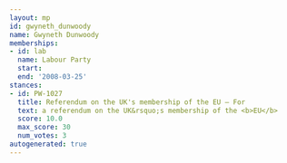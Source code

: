 ```yaml
---
layout: mp
id: gwyneth_dunwoody
name: Gwyneth Dunwoody
memberships:
- id: lab
  name: Labour Party
  start: 
  end: '2008-03-25'
stances:
- id: PW-1027
  title: Referendum on the UK's membership of the EU — For
  text: a referendum on the UK&rsquo;s membership of the <b>EU</b>
  score: 10.0
  max_score: 30
  num_votes: 3
autogenerated: true
---
```


